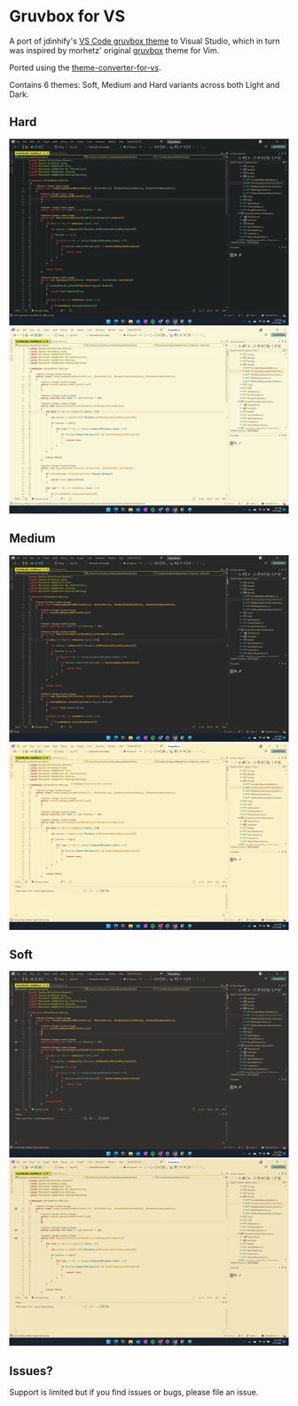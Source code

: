 ﻿# Gruvbox for VS

A port of jdinhify's [VS Code gruvbox theme](https://github.com/jdinhify/vscode-theme-gruvbox/) to Visual Studio, which in turn was inspired by morhetz' original [gruvbox](https://github.com/morhetz/gruvbox) theme for Vim.

Ported using the [theme-converter-for-vs](https://github.com/microsoft/theme-converter-for-vs).

Contains 6 themes: Soft, Medium and Hard variants across both Light and Dark.

## Hard
![dark-hard](/media/dark-hard.png)
![light-hard](/media/light-hard.png)

## Medium
![dark-med](/media/dark-med.png)
![light-med](/media/light-med.png)

## Soft
![dark-soft](/media/dark-soft.png)
![light-soft](/media/light-soft.png)


## Issues?
Support is limited but if you find issues or bugs, please file an issue. 
